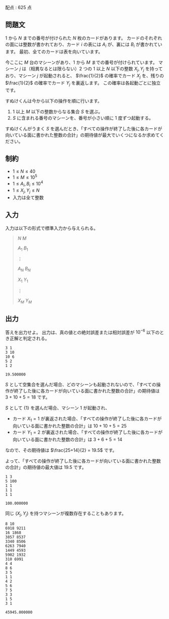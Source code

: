 配点 : $625$ 点

## 問題文

$1$ から $N$ までの番号が付けられた $N$ 枚のカードがあります。
カードのそれぞれの面には整数が書かれており、カード $i$ の表には $A_i$ が、裏には $B_i$ が書かれています。
最初、全てのカードは表を向いています。

今ここに $M$ 台のマシーンがあり、$1$ から $M$ までの番号が付けられています。
マシーン $j$ は（相異なるとは限らない）$2$ つの $1$ 以上 $N$ 以下の整数 $X_j,Y_j$ を持っており、マシーン $j$ が起動されると、
$\frac{1}{2}$ の確率でカード $X_j$ を、残りの $\frac{1}{2}$ の確率でカード $Y_j$ を裏返します。
この確率は各起動ごとに独立です。

すぬけくんは今から以下の操作を順に行います。

1. $1$ 以上 $M$ 以下の整数からなる集合 $S$ を選ぶ。
2. $S$ に含まれる番号のマシーンを、番号が小さい順に $1$ 度ずつ起動する。

すぬけくんがうまく $S$ を選んだとき、「すべての操作が終了した後に各カードが向いている面に書かれた整数の合計」の期待値が最大でいくつになるか求めてください。

## 制約

- $1\leq N \leq 40$
- $1\leq M \leq 10^5$
- $1\leq A_i,B_i \leq 10^4$
- $1\leq X_j,Y_j \leq N$
- 入力は全て整数

## 入力

入力は以下の形式で標準入力から与えられる。

> $N$ $M$
> 
> $A_1$ $B_1$
> 
> $\vdots$
> 
> $A_N$ $B_N$
> 
> $X_1$ $Y_1$
> 
> $\vdots$
> 
> $X_M$ $Y_M$

## 出力

答えを出力せよ。
出力は、真の値との絶対誤差または相対誤差が $10^{-6}$ 以下のとき正解と判定される。

```input1
3 1
3 10
10 6
5 2
1 2
```

```output1
19.500000
```

$S$ として空集合を選んだ場合、どのマシーンも起動されないので、「すべての操作が終了した後に各カードが向いている面に書かれた整数の合計」の期待値は $3+10+5=18$ です。

$S$ として $\lbrace 1 \rbrace$ を選んだ場合、マシーン $1$ が起動され、

- カード $X_1 = 1$ が裏返された場合、「すべての操作が終了した後に各カードが向いている面に書かれた整数の合計」は $10+10+5=25$
- カード $Y_1 = 2$ が裏返された場合、「すべての操作が終了した後に各カードが向いている面に書かれた整数の合計」は $3+6+5=14$

なので、その期待値は $\frac{25+14}{2} = 19.5$ です。

よって、「すべての操作が終了した後に各カードが向いている面に書かれた整数の合計」の期待値の最大値は $19.5$ です。

```input2
1 3
5 100
1 1
1 1
1 1
```

```output2
100.000000
```

同じ $(X_j,Y_j)$ を持つマシーンが複数存在することもあります。

```input3
8 10
6918 9211
16 1868
3857 8537
3340 8506
6263 7940
1449 4593
5902 1932
310 6991
4 4
8 6
3 5
1 1
4 2
5 6
7 5
3 3
1 5
3 1
```

```output3
45945.000000
```
